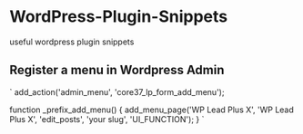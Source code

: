 # WordPress-Plugin-Snippets
useful wordpress plugin snippets

## Register a menu in Wordpress Admin
`
add_action('admin_menu', 'core37_lp_form_add_menu');

function _prefix_add_menu()
{
	add_menu_page('WP Lead Plus X', 'WP Lead Plus X', 'edit_posts', 'your slug', 'UI_FUNCTION');
}
`
